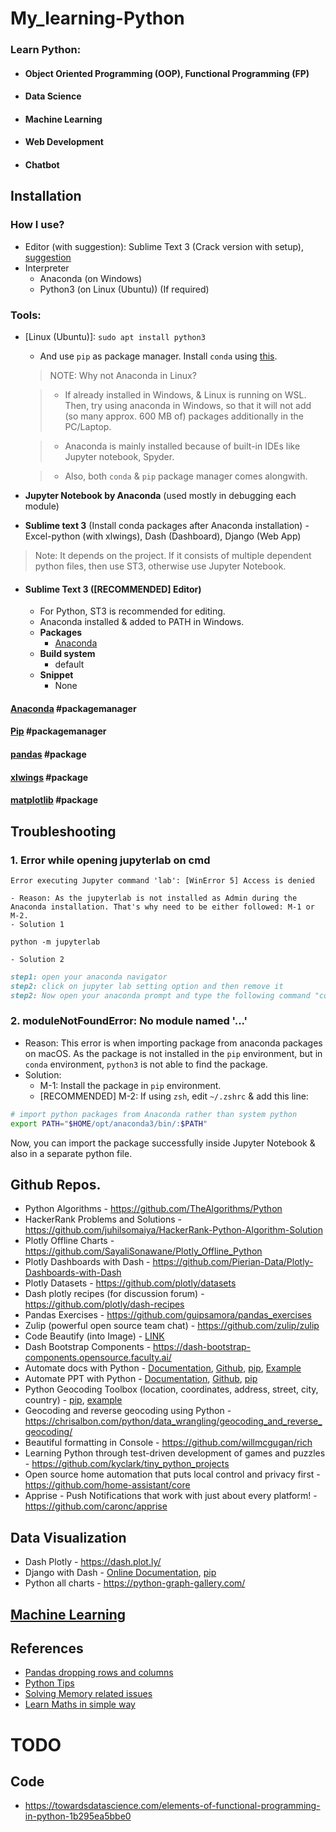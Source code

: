 # My_learning-Python

### Learn Python:

- #### Object Oriented Programming (OOP), Functional Programming (FP)
- #### Data Science
- #### Machine Learning
- #### Web Development
- #### Chatbot

## Installation

### How I use?

- Editor (with suggestion): Sublime Text 3 (Crack version with setup), [suggestion](#sublime-text-3-recommended-editor)
- Interpreter
  - Anaconda (on Windows)
  - Python3 (on Linux (Ubuntu)) (If required)

### Tools:

- [Linux (Ubuntu)]: `sudo apt install python3`

  - And use `pip` as package manager. Install `conda` using [this](https://conda.io/projects/conda/en/latest/user-guide/install/linux.html#installing-on-linux).

  > NOTE: Why not Anaconda in Linux?

  > - If already installed in Windows, & Linux is running on WSL. Then, try using anaconda in Windows, so that it will not add (so many approx. 600 MB of) packages additionally in the PC/Laptop.

  > - Anaconda is mainly installed because of built-in IDEs like Jupyter notebook, Spyder.

  > - Also, both `conda` & `pip` package manager comes alongwith.

- **Jupyter Notebook by Anaconda** (used mostly in debugging each module)
- **Sublime text 3** (Install conda packages after Anaconda installation) - Excel-python (with xlwings), Dash (Dashboard), Django (Web App)

> Note: It depends on the project. If it consists of multiple dependent python files, then use ST3, otherwise use Jupyter Notebook.

- #### Sublime Text 3 ([RECOMMENDED] Editor)
  - For Python, ST3 is recommended for editing.
  - Anaconda installed & added to PATH in Windows.
  - **Packages**
    - [Anaconda](https://packagecontrol.io/packages/Anaconda)
  - **Build system**
    - default
  - **Snippet**
    - None

#### [Anaconda](https://github.com/abhi3700/My_Learning-Python/blob/master/libs/anaconda.md) #packagemanager

#### [Pip](https://github.com/abhi3700/My_Learning-Python/blob/master/libs/pip.md) #packagemanager

#### [pandas](https://github.com/abhi3700/My_Learning-Python/blob/master/libs/pandas.md) #package

#### [xlwings](https://github.com/abhi3700/My_Learning-Python/blob/master/libs/xlwings.md) #package

#### [matplotlib](https://github.com/abhi3700/My_Learning-Python/blob/master/libs/matplotlib/matplotlib.md) #package

## Troubleshooting

### 1. Error while opening jupyterlab on cmd

```Console
Error executing Jupyter command 'lab': [WinError 5] Access is denied
```

    - Reason: As the jupyterlab is not installed as Admin during the Anaconda installation. That's why need to be either followed: M-1 or M-2.
    - Solution 1

```console
python -m jupyterlab
```

    - Solution 2

```md
step1: open your anaconda navigator
step2: click on jupyter lab setting option and then remove it
step2: Now open your anaconda prompt and type the following command "conda install -c conda-forge jupyterlab"
```

### 2. moduleNotFoundError: No module named '...'

- Reason: This error is when importing package from anaconda packages on macOS. As the package is not installed in the `pip` environment, but in `conda` environment, `python3` is not able to find the package.
- Solution:
  - M-1: Install the package in `pip` environment.
  - [RECOMMENDED] M-2: If using `zsh`, edit `~/.zshrc` & add this line:

```bash
# import python packages from Anaconda rather than system python
export PATH="$HOME/opt/anaconda3/bin/:$PATH"
```

Now, you can import the package successfully inside Jupyter Notebook & also in a separate python file.

## Github Repos.

- Python Algorithms - https://github.com/TheAlgorithms/Python
- HackerRank Problems and Solutions - https://github.com/juhilsomaiya/HackerRank-Python-Algorithm-Solution
- Plotly Offline Charts - https://github.com/SayaliSonawane/Plotly_Offline_Python
- Plotly Dashboards with Dash - https://github.com/Pierian-Data/Plotly-Dashboards-with-Dash
- Plotly Datasets - https://github.com/plotly/datasets
- Dash plotly recipes (for discussion forum) - https://github.com/plotly/dash-recipes
- Pandas Exercises - https://github.com/guipsamora/pandas_exercises
- Zulip (powerful open source team chat) - https://github.com/zulip/zulip
- Code Beautify (into Image) - [LINK](<https://carbon.now.sh/?bg=rgba(48%2C127%2C194%2C1)&t=monokai&wt=none&l=yaml&ds=true&dsyoff=20px&dsblur=68px&wc=true&wa=true&pv=56px&ph=56px&ln=false&fm=Hack&fs=14px&lh=133%25&si=false&es=4x&wm=false&code=worker%253A%2520python%2520app%252Fbot.py>)
- Dash Bootstrap Components - https://dash-bootstrap-components.opensource.faculty.ai/
- Automate docs with Python - [Documentation](https://python-docx.readthedocs.io/en/latest/), [Github](https://github.com/python-openxml/python-docx), [pip](https://pypi.org/project/python-docx/), [Example](https://pbpython.com/python-word-template.html)
- Automate PPT with Python - [Documentation](https://python-pptx.readthedocs.io/en/latest/), [Github](https://github.com/scanny/python-pptx), [pip](https://pypi.org/project/python-pptx/)
- Python Geocoding Toolbox (location, coordinates, address, street, city, country) - [pip](https://pypi.org/project/geopy/), [example](https://chrisalbon.com/python/data_wrangling/geolocate_a_city_and_country/)
- Geocoding and reverse geocoding using Python - https://chrisalbon.com/python/data_wrangling/geocoding_and_reverse_geocoding/
- Beautiful formatting in Console - https://github.com/willmcgugan/rich
- Learning Python through test-driven development of games and puzzles - https://github.com/kyclark/tiny_python_projects
- Open source home automation that puts local control and privacy first - https://github.com/home-assistant/core
- Apprise - Push Notifications that work with just about every platform! - https://github.com/caronc/apprise

## Data Visualization

- Dash Plotly - https://dash.plot.ly/
- Django with Dash - [Online Documentation](https://django-plotly-dash.readthedocs.io/en/latest/introduction.html), [pip](https://pypi.org/project/django-plotly-dash/)
- Python all charts - https://python-graph-gallery.com/

## [Machine Learning](https://github.com/abhi3700/My_Learning_AI)

## References

- [Pandas dropping rows and columns](https://chrisalbon.com/python/data_wrangling/pandas_dropping_column_and_rows/)
- [Python Tips](http://book.pythontips.com/en/latest/index.html)
- [Solving Memory related issues](https://dzone.com/articles/python-memory-issues-tips-and-tricks)
- [Learn Maths in simple way](https://www.mathsisfun.com/index.htm)

# TODO

## Code

- https://towardsdatascience.com/elements-of-functional-programming-in-python-1b295ea5bbe0

```

```
